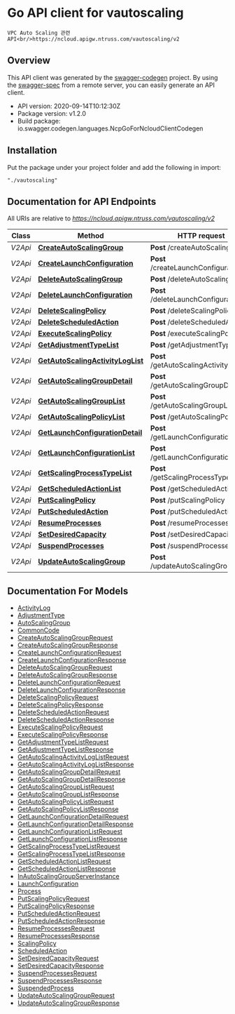 # Go API client for vautoscaling

    VPC Auto Scaling 관련 API<br/>https://ncloud.apigw.ntruss.com/vautoscaling/v2

## Overview
This API client was generated by the [swagger-codegen](https://github.com/swagger-api/swagger-codegen) project.  By using the [swagger-spec](https://github.com/swagger-api/swagger-spec) from a remote server, you can easily generate an API client.

- API version: 2020-09-14T10:12:30Z
- Package version: v1.2.0
- Build package: io.swagger.codegen.languages.NcpGoForNcloudClientCodegen

## Installation
Put the package under your project folder and add the following in import:
```
"./vautoscaling"
```

## Documentation for API Endpoints

All URIs are relative to *https://ncloud.apigw.ntruss.com/vautoscaling/v2*

Class | Method | HTTP request | Description
------------ | ------------- | ------------- | -------------
*V2Api* | [**CreateAutoScalingGroup**](docs/V2Api.md#createautoscalinggroup) | **Post** /createAutoScalingGroup |
*V2Api* | [**CreateLaunchConfiguration**](docs/V2Api.md#createlaunchconfiguration) | **Post** /createLaunchConfiguration |
*V2Api* | [**DeleteAutoScalingGroup**](docs/V2Api.md#deleteautoscalinggroup) | **Post** /deleteAutoScalingGroup |
*V2Api* | [**DeleteLaunchConfiguration**](docs/V2Api.md#deletelaunchconfiguration) | **Post** /deleteLaunchConfiguration |
*V2Api* | [**DeleteScalingPolicy**](docs/V2Api.md#deletescalingpolicy) | **Post** /deleteScalingPolicy |
*V2Api* | [**DeleteScheduledAction**](docs/V2Api.md#deletescheduledaction) | **Post** /deleteScheduledAction |
*V2Api* | [**ExecuteScalingPolicy**](docs/V2Api.md#executescalingpolicy) | **Post** /executeScalingPolicy |
*V2Api* | [**GetAdjustmentTypeList**](docs/V2Api.md#getadjustmenttypelist) | **Post** /getAdjustmentTypeList |
*V2Api* | [**GetAutoScalingActivityLogList**](docs/V2Api.md#getautoscalingactivityloglist) | **Post** /getAutoScalingActivityLogList |
*V2Api* | [**GetAutoScalingGroupDetail**](docs/V2Api.md#getautoscalinggroupdetail) | **Post** /getAutoScalingGroupDetail |
*V2Api* | [**GetAutoScalingGroupList**](docs/V2Api.md#getautoscalinggrouplist) | **Post** /getAutoScalingGroupList |
*V2Api* | [**GetAutoScalingPolicyList**](docs/V2Api.md#getautoscalingpolicylist) | **Post** /getAutoScalingPolicyList |
*V2Api* | [**GetLaunchConfigurationDetail**](docs/V2Api.md#getlaunchconfigurationdetail) | **Post** /getLaunchConfigurationDetail |
*V2Api* | [**GetLaunchConfigurationList**](docs/V2Api.md#getlaunchconfigurationlist) | **Post** /getLaunchConfigurationList |
*V2Api* | [**GetScalingProcessTypeList**](docs/V2Api.md#getscalingprocesstypelist) | **Post** /getScalingProcessTypeList |
*V2Api* | [**GetScheduledActionList**](docs/V2Api.md#getscheduledactionlist) | **Post** /getScheduledActionList |
*V2Api* | [**PutScalingPolicy**](docs/V2Api.md#putscalingpolicy) | **Post** /putScalingPolicy |
*V2Api* | [**PutScheduledAction**](docs/V2Api.md#putscheduledaction) | **Post** /putScheduledAction |
*V2Api* | [**ResumeProcesses**](docs/V2Api.md#resumeprocesses) | **Post** /resumeProcesses |
*V2Api* | [**SetDesiredCapacity**](docs/V2Api.md#setdesiredcapacity) | **Post** /setDesiredCapacity |
*V2Api* | [**SuspendProcesses**](docs/V2Api.md#suspendprocesses) | **Post** /suspendProcesses |
*V2Api* | [**UpdateAutoScalingGroup**](docs/V2Api.md#updateautoscalinggroup) | **Post** /updateAutoScalingGroup |


## Documentation For Models

 - [ActivityLog](docs/ActivityLog.md)
 - [AdjustmentType](docs/AdjustmentType.md)
 - [AutoScalingGroup](docs/AutoScalingGroup.md)
 - [CommonCode](docs/CommonCode.md)
 - [CreateAutoScalingGroupRequest](docs/CreateAutoScalingGroupRequest.md)
 - [CreateAutoScalingGroupResponse](docs/CreateAutoScalingGroupResponse.md)
 - [CreateLaunchConfigurationRequest](docs/CreateLaunchConfigurationRequest.md)
 - [CreateLaunchConfigurationResponse](docs/CreateLaunchConfigurationResponse.md)
 - [DeleteAutoScalingGroupRequest](docs/DeleteAutoScalingGroupRequest.md)
 - [DeleteAutoScalingGroupResponse](docs/DeleteAutoScalingGroupResponse.md)
 - [DeleteLaunchConfigurationRequest](docs/DeleteLaunchConfigurationRequest.md)
 - [DeleteLaunchConfigurationResponse](docs/DeleteLaunchConfigurationResponse.md)
 - [DeleteScalingPolicyRequest](docs/DeleteScalingPolicyRequest.md)
 - [DeleteScalingPolicyResponse](docs/DeleteScalingPolicyResponse.md)
 - [DeleteScheduledActionRequest](docs/DeleteScheduledActionRequest.md)
 - [DeleteScheduledActionResponse](docs/DeleteScheduledActionResponse.md)
 - [ExecuteScalingPolicyRequest](docs/ExecuteScalingPolicyRequest.md)
 - [ExecuteScalingPolicyResponse](docs/ExecuteScalingPolicyResponse.md)
 - [GetAdjustmentTypeListRequest](docs/GetAdjustmentTypeListRequest.md)
 - [GetAdjustmentTypeListResponse](docs/GetAdjustmentTypeListResponse.md)
 - [GetAutoScalingActivityLogListRequest](docs/GetAutoScalingActivityLogListRequest.md)
 - [GetAutoScalingActivityLogListResponse](docs/GetAutoScalingActivityLogListResponse.md)
 - [GetAutoScalingGroupDetailRequest](docs/GetAutoScalingGroupDetailRequest.md)
 - [GetAutoScalingGroupDetailResponse](docs/GetAutoScalingGroupDetailResponse.md)
 - [GetAutoScalingGroupListRequest](docs/GetAutoScalingGroupListRequest.md)
 - [GetAutoScalingGroupListResponse](docs/GetAutoScalingGroupListResponse.md)
 - [GetAutoScalingPolicyListRequest](docs/GetAutoScalingPolicyListRequest.md)
 - [GetAutoScalingPolicyListResponse](docs/GetAutoScalingPolicyListResponse.md)
 - [GetLaunchConfigurationDetailRequest](docs/GetLaunchConfigurationDetailRequest.md)
 - [GetLaunchConfigurationDetailResponse](docs/GetLaunchConfigurationDetailResponse.md)
 - [GetLaunchConfigurationListRequest](docs/GetLaunchConfigurationListRequest.md)
 - [GetLaunchConfigurationListResponse](docs/GetLaunchConfigurationListResponse.md)
 - [GetScalingProcessTypeListRequest](docs/GetScalingProcessTypeListRequest.md)
 - [GetScalingProcessTypeListResponse](docs/GetScalingProcessTypeListResponse.md)
 - [GetScheduledActionListRequest](docs/GetScheduledActionListRequest.md)
 - [GetScheduledActionListResponse](docs/GetScheduledActionListResponse.md)
 - [InAutoScalingGroupServerInstance](docs/InAutoScalingGroupServerInstance.md)
 - [LaunchConfiguration](docs/LaunchConfiguration.md)
 - [Process](docs/Process.md)
 - [PutScalingPolicyRequest](docs/PutScalingPolicyRequest.md)
 - [PutScalingPolicyResponse](docs/PutScalingPolicyResponse.md)
 - [PutScheduledActionRequest](docs/PutScheduledActionRequest.md)
 - [PutScheduledActionResponse](docs/PutScheduledActionResponse.md)
 - [ResumeProcessesRequest](docs/ResumeProcessesRequest.md)
 - [ResumeProcessesResponse](docs/ResumeProcessesResponse.md)
 - [ScalingPolicy](docs/ScalingPolicy.md)
 - [ScheduledAction](docs/ScheduledAction.md)
 - [SetDesiredCapacityRequest](docs/SetDesiredCapacityRequest.md)
 - [SetDesiredCapacityResponse](docs/SetDesiredCapacityResponse.md)
 - [SuspendProcessesRequest](docs/SuspendProcessesRequest.md)
 - [SuspendProcessesResponse](docs/SuspendProcessesResponse.md)
 - [SuspendedProcess](docs/SuspendedProcess.md)
 - [UpdateAutoScalingGroupRequest](docs/UpdateAutoScalingGroupRequest.md)
 - [UpdateAutoScalingGroupResponse](docs/UpdateAutoScalingGroupResponse.md)

